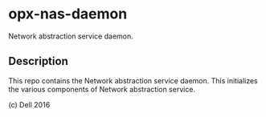 opx-nas-daemon
==============

Network abstraction service daemon. 

Description
-----------

This repo contains the Network abstraction service daemon. This initializes the various components of Network abstraction service.  

(c) Dell 2016

